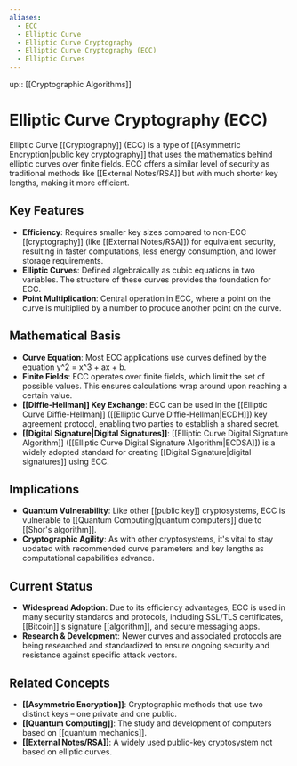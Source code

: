 ```yaml
---
aliases:
  - ECC
  - Elliptic Curve
  - Elliptic Curve Cryptography
  - Elliptic Curve Cryptography (ECC)
  - Elliptic Curves
---
```

up:: [[Cryptographic Algorithms]]
# Elliptic Curve Cryptography (ECC)

Elliptic Curve [[Cryptography]] (ECC) is a type of [[Asymmetric Encryption|public key cryptography]] that uses the mathematics behind elliptic curves over finite fields. ECC offers a similar level of security as traditional methods like [[External Notes/RSA]] but with much shorter key lengths, making it more efficient.

## Key Features

- **Efficiency**: Requires smaller key sizes compared to non-ECC [[cryptography]] (like [[External Notes/RSA]]) for equivalent security, resulting in faster computations, less energy consumption, and lower storage requirements.
- **Elliptic Curves**: Defined algebraically as cubic equations in two variables. The structure of these curves provides the foundation for ECC.
- **Point Multiplication**: Central operation in ECC, where a point on the curve is multiplied by a number to produce another point on the curve.

## Mathematical Basis

- **Curve Equation**: Most ECC applications use curves defined by the equation y^2 = x^3 + ax + b.
- **Finite Fields**: ECC operates over finite fields, which limit the set of possible values. This ensures calculations wrap around upon reaching a certain value.
- **[[Diffie-Hellman]] Key Exchange**: ECC can be used in the [[Elliptic Curve Diffie-Hellman]] ([[Elliptic Curve Diffie-Hellman|ECDH]]) key agreement protocol, enabling two parties to establish a shared secret.
- **[[Digital Signature|Digital Signatures]]**: [[Elliptic Curve Digital Signature Algorithm]] ([[Elliptic Curve Digital Signature Algorithm|ECDSA]]) is a widely adopted standard for creating [[Digital Signature|digital signatures]] using ECC.

## Implications

- **Quantum Vulnerability**: Like other [[public key]] cryptosystems, ECC is vulnerable to [[Quantum Computing|quantum computers]] due to [[Shor's algorithm]].
- **Cryptographic Agility**: As with other cryptosystems, it's vital to stay updated with recommended curve parameters and key lengths as computational capabilities advance.

## Current Status

- **Widespread Adoption**: Due to its efficiency advantages, ECC is used in many security standards and protocols, including SSL/TLS certificates, [[Bitcoin]]'s signature [[algorithm]], and secure messaging apps.
- **Research & Development**: Newer curves and associated protocols are being researched and standardized to ensure ongoing security and resistance against specific attack vectors.

## Related Concepts

- **[[Asymmetric Encryption]]**: Cryptographic methods that use two distinct keys – one private and one public.
- **[[Quantum Computing]]**: The study and development of computers based on [[quantum mechanics]].
- **[[External Notes/RSA]]**: A widely used public-key cryptosystem not based on elliptic curves.